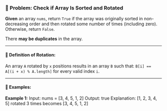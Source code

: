### 🔁 Problem: Check if Array Is Sorted and Rotated

**Given** an array `nums`, return `True` if the array was originally sorted in non-decreasing order and then rotated some number of times (including zero).  
Otherwise, return `False`.

There **may be duplicates** in the array.

---

#### 📝 Definition of Rotation:
An array `A` rotated by `x` positions results in an array `B` such that:
`B[i] == A[(i + x) % A.length]` for every valid index `i`.

---

#### 🧾 Examples:

**Example 1:**
Input: nums = [3, 4, 5, 1, 2]
Output: true
Explanation: [1, 2, 3, 4, 5] rotated 3 times becomes [3, 4, 5, 1, 2]
